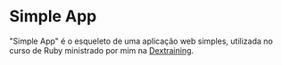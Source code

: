 Simple App
===

"Simple App" é o esqueleto de uma aplicação web simples, utilizada no curso de Ruby ministrado por mim na [Dextraining](http://www.dextraining.com.br/).
